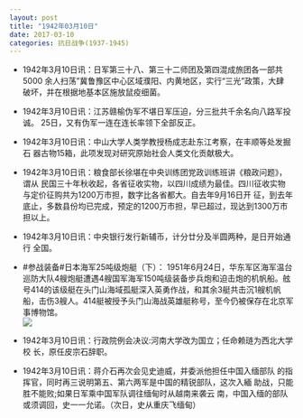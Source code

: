 ```yaml
---
layout: post
title: "1942年03月10日"
date: 2017-03-10
categories: 抗日战争(1937-1945)
---
```


<meta name="referrer" content="no-referrer" />

- 1942年3月10日讯：日军第三十八、第三十二师团及第四混成旅团各一部共5000 余人扫荡”冀鲁豫区中心区域濮阳、内黄地区，实行“三光”政策，大肆 破坏，并在根据地基本区施放鼠疫细菌。 

- 1942年3月10日讯：江苏赣榆伪军不堪日军压迫，分三批共千余名向八路军投诚。 25日，又有伪军一连在连长率领下全部反正。 

- 1942年3月10日讯：中山大学人类学教授杨成志赴东江考察，在丰顺等处发掘石 器古物15箱，此项发现对研究原始社会人类文化贡献极大。 

- 1942年3月10日讯：粮食部长徐堪在中央训练团党政训练班讲《粮政问题》，谓从 民国三十年秋收起，各省征收实物，以四川成绩为最佳。四川征收实物 与定价征购共为1200万市担，数字比各省都大。自去年9月16日开 征，到去年底止，多数县份均已完成，预定的1200万市担，早已超过，现达到1300万市担以上。 

- 1942年3月10日讯：中央银行发行新辅币，计分廿分及半圆两种，是日开始通行 全国。 

- #参战装备#日本海军25吨级炮艇（下）： 1951年6月24日，华东军区海军温台巡防大队4艘炮艇遭遇4艘国军海军150吨级装备步兵炮和迫击炮的机帆船。舷号414的该级艇在头门山海域孤艇深入英勇作战，和其余3艇共击沉1艘机帆船，击伤3艘人。414艇被授予头门山海战英雄艇称号，至今仍被保存在北京军事博物馆。 <br/><img src="https://ww2.sinaimg.cn/large/aca367d8jw1fdhijhlvubj20ci0pwdl8.jpg" />

- 1942年3月10日讯：行政院例会决议:河南大学改为国立；任命赖琏为西北大学校 长，原任皮宗石辞职。 

- 1942年3月10日讯：蒋介石再次会见史迪威，并委派他担任中国入缅部队 的指挥官，同时再三说明第五、第六两军是中国的精锐部队，这次入緬 助战，只能胜不能败;如果日军乘中国军队调往缅甸时从越南来袭云 南，中国入缅的部队或须调回，史一一允诺。（次日，史从重庆飞缅甸） 

